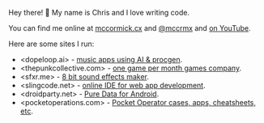Hey there! 👋 My name is Chris and I love writing code.

You can find me online at [mccormick.cx](https://mccormick.cx) and [@mccrmx](https://twitter.com/mccrmx) and [on YouTube](https://www.youtube.com/user/mccormix).

Here are some sites I run:

 * <dopeloop.ai> - [music apps using AI & procgen](https://dopeloop.ai).
 * <thepunkcollective.com> - [one game per month games company](https://thepunkcollective.com).
 * <sfxr.me> - [8 bit sound effects maker](https://sfxr.me).
 * <slingcode.net> - [online IDE for web app development](https://slingcode.net).
 * <droidparty.net> - [Pure Data for Android](https://droidparty.net).
 * <pocketoperations.com> - [Pocket Operator cases, apps, cheatsheets, etc](https://pocketoperations.com).

<!--

 * infinitelives.github.io - [game dev with Clojure](https://infinitelives.github.io).
 * svgflipbook.com - [inkscape animation](https://svgflipbook.com).
 * hostedgitea.com - [you can get a hosted Gitea box here](https://hostedgitea.com).

-->

<!--
<div align="center">
  <a href="https://chr15m.itch.io/roguelike-browser-boilerplate">
    <img src="https://img.itch.zone/aW1nLzQwMDczOTAucG5n/315x250%23c/WaOcnf.png"
         title="Roguelike Browser Boilerplate"
         alt="Roguelike Browser Boilerplate"/><br/>
    Want to make your own roguelike game?<br/>
    Use this web app template to get a head start.
  </a>

  <a href="https://slingcode.net/">
    <img src="slingcode-banner.png"
         title="Slingcode online editor"
         alt="Slingcode online editor"
         width="315"><br/>
    Slingcode is a beginner-friendly web based
    IDE and personal computing platform.
  </a>

  <a href="">
    <img src="https://raw.githubusercontent.com/infinitelives/px3d/master/gifs/around.gif"
         title="px3d"
         alt="px3d"
         width="315"><br/>
    px3d ClojureScript 3d game engine<br/>
    with Blender live-reloading.
  </a>
</div>
-->

<!--
![GitHub statistics for chr15m](https://github-readme-stats.vercel.app/api?username=chr15m&show_icons=true&count_private=true&hide_rank=true)
-->
